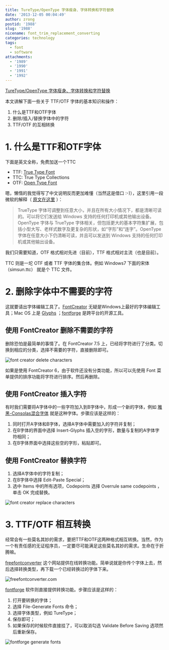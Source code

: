 ```yaml
---
title: TureType/OpenType 字体瘦身、字体转换和字符替换
date: '2013-12-05 00:04:49'
author: zrong
postid: '1988'
slug: '1988'
nicename: font_trim_replacement_converting
categories: technology
tags:
  - font
  - software
attachments:
  - '1989'
  - '1990'
  - '1991'
  - '1992'
---
```


[TureType/OpenType 字体瘦身、字体转换和字符替换](http://blog.zengrong.net/post/1988.html)

本文讲解下面一些关于 TTF/OTF 字体的基本知识和操作：

1. 什么是TTF和OTF字体
2. 删除/插入/替换字体中的字符
3. TTF/OTF 的互相转换

<!--more-->

# 1. 什么是TTF和OTF字体

下面是英文全称，免费加送一个TTC

* TTF: [True Type Font][2]
* TTC: True Type Collections
* OTF: [Open Type Font][3]

嗯，懒惰的我觉得写了中文说明反而更加难懂（当然这是借口 :-)），这里引用一段微软的解释（ [原文在这里][1] ）：

>TrueType 字体可调整到任意大小，并且在所有大小情况下，都是清晰可读的。可以将它们发送给 Windows 支持的任何打印机或其他输出设备。OpenType 字体与 TrueType 字体相关，但包括更大的基本字符集扩展，包括小型大写、老样式数字及更复杂的形状，如“字形”和“连字”。OpenType 字体在任意大小下仍清晰可读，并且可以发送到 Windows 支持的任何打印机或其他输出设备。

我们只需要知道，OTF 格式相对先进（目前），TTF 格式相对主流（也是目前）。

TTC 则是一坨 OTF 或者 TTF 字体的集合体。例如 Windows7 下面的宋体（simsun.ttc） 就是个 TTC 文件。

# 2. 删除字体中不需要的字符

这就要请出字体编辑工具了。[FontCreator][4] 无疑是Windows上最好的字体编辑工具；Mac OS 上是 [Glyphs][5] ；[fontforge][6] 是跨平台的开源工具。

## 使用 FontCreator 删除不需要的字符

删除恐怕是最简单的事情了。在 FontCreator 7.5 上，已经将字符进行了分类。切换到相应的分类，选择不需要的字符，直接删除即可。

![font creator delete characters][101]

如果是使用 FontCreator 6，由于软件还没有分类功能，所以可以先使用 Font 菜单提供的排序功能将字符进行排序。然后再删除。

## 使用 FontCreator 插入字符

有时我们需要将A字体中的一些字符加入到B字体中，形成一个新的字体，例如 [雅黑-Consolas混合字体][7] 就是这种字体。步骤应该是这样的：

1. 同时打开A字体和B字体，选择A字体中需要加入的字符并复制；
2. 在B字体的界面中选择 Insert-Glyphs 插入空的字形，数量与复制的A字体字符相同；
3. 在B字体界面中选择这些空的字形，粘贴即可。

## 使用 FontCreator 替换字符

1. 选择A字体中的字符复制；
2. 在B字体中选择 Edit-Paste Special；
3. 选中 Items 中的所有选项，Codepoints 选择 Overrule same codepoints ，单击 OK 完成替换。

![font creator replace characters][102]

# 3. TTF/OTF 相互转换

经常会有一些莫名其妙的需求，要把TTF和OTF这两种格式相互转换。当然，作为一个有责任感的无证程序员，一定要尽可能满足这些莫名其妙的需求。生命在于折腾嘛。

[freefontconverter][8] 这个网站提供在线转换功能。简单说就是你传个字体上去，然后选择转换类型，再下载一个已经转换过的字体下来。

![freefontconverter.com][103]

[fontforge][6] 软件则直接提供转换功能。步骤应该是这样的：

1. 打开要转换的字体；
2. 选择 File-Generate Fonts 命令；
3. 选择字体类型，例如 TureType；
4. 保存即可；
5. 如果保存的时候软件直接挂了，可以取消勾选 Validate Before Saving 选项然后重新保存。

![fontforge generate fonts][104]

[1]: http://windows.microsoft.com/zh-cn/windows-vista/whats-the-difference-between-truetype-postscript-and-opentype-fonts
[2]: http://en.wikipedia.org/wiki/TrueType
[3]: http://zh.wikipedia.org/wiki/OpenType
[4]: http://www.high-logic.com/font-editor/fontcreator.html
[5]: http://www.glyphsapp.com/
[6]: http://fontforge.org/
[7]: http://www.cnblogs.com/RobertLee/archive/2006/12/25/602646.html
[8]: http://www.freefontconverter.com/

[101]: /uploads/2013/12/fontcreator1.png
[102]: /uploads/2013/12/fontcreator2.png
[103]: /uploads/2013/12/fontconvert1.png
[104]: /uploads/2013/12/fontforge1.png
